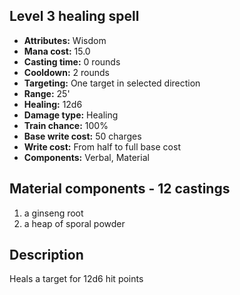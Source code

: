 ## Level 3 healing spell

- **Attributes:** Wisdom
- **Mana cost:** 15.0
- **Casting time:** 0 rounds
- **Cooldown:** 2 rounds
- **Targeting:** One target in selected direction
- **Range:** 25'
- **Healing:** 12d6
- **Damage type:** Healing
- **Train chance:** 100%
- **Base write cost:** 50 charges
- **Write cost:** From half to full base cost
- **Components:** Verbal, Material

## Material components - 12 castings

1. a ginseng root
2. a heap of sporal powder

## Description

Heals a target for 12d6 hit points
